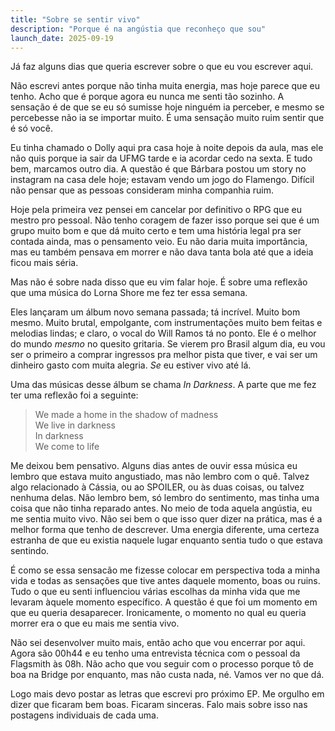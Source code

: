 ```yaml
---
title: "Sobre se sentir vivo"
description: "Porque é na angústia que reconheço que sou"
launch_date: 2025-09-19
---
```


Já faz alguns dias que queria escrever sobre o que eu vou escrever aqui.

Não escrevi antes porque não tinha muita energia, mas hoje parece que eu tenho. Acho que é porque agora eu nunca me senti tão sozinho. A sensação é de que se eu só sumisse hoje ninguém ia perceber, e mesmo se percebesse não ia se importar muito. É uma sensação muito ruim sentir que é só você.

Eu tinha chamado o Dolly aqui pra casa hoje à noite depois da aula, mas ele não quis porque ia sair da UFMG tarde e ia acordar cedo na sexta. E tudo bem, marcamos outro dia. A questão é que Bárbara postou um story no instagram na casa dele hoje; estavam vendo um jogo do Flamengo. Difícil não pensar que as pessoas consideram minha companhia ruim.

Hoje pela primeira vez pensei em cancelar por definitivo o RPG que eu mestro pro pessoal. Não tenho coragem de fazer isso porque sei que é um grupo muito bom e que dá muito certo e tem uma história legal pra ser contada ainda, mas o pensamento veio. Eu não daria muita importância, mas eu também pensava em morrer e não dava tanta bola até que a ideia ficou mais séria.

Mas não é sobre nada disso que eu vim falar hoje. É sobre uma reflexão que uma música do Lorna Shore me fez ter essa semana.

Eles lançaram um álbum novo semana passada; tá incrível. Muito bom mesmo. Muito brutal, empolgante, com instrumentações muito bem feitas e melodias lindas; e claro, o vocal do Will Ramos tá no ponto. Ele é o melhor do mundo _mesmo_ no quesito gritaria. Se vierem pro Brasil algum dia, eu vou ser o primeiro a comprar ingressos pra melhor pista que tiver, e vai ser um dinheiro gasto com muita alegria. _Se_ eu estiver vivo até lá.

Uma das músicas desse álbum se chama *In Darkness*. A parte que me fez ter uma reflexão foi a seguinte:

> We made a home in the shadow of madness\
> We live in darkness\
> In darkness\
> We come to life

Me deixou bem pensativo. Alguns dias antes de ouvir essa música eu lembro que estava muito angustiado, mas não lembro com o quê. Talvez algo relacionado à Cássia, ou ao SPOILER, ou às duas coisas, ou talvez nenhuma delas. Não lembro bem, só lembro do sentimento, mas tinha uma coisa que não tinha reparado antes. No meio de toda aquela angústia, eu me sentia muito vivo. Não sei bem o que isso quer dizer na prática, mas é a melhor forma que tenho de descrever. Uma energia diferente, uma certeza estranha de que eu existia naquele lugar enquanto sentia tudo o que estava sentindo. 

É como se essa sensacão me fizesse colocar em perspectiva toda a minha vida e todas as sensações que tive antes daquele momento, boas ou ruins. Tudo o que eu senti influenciou várias escolhas da minha vida que me levaram àquele momento específico. A questão é que foi um momento em que eu queria desaparecer. Ironicamente, o momento no qual eu queria morrer era o que eu mais me sentia vivo.

Não sei desenvolver muito mais, então acho que vou encerrar por aqui. Agora são 00h44 e eu tenho uma entrevista técnica com o pessoal da Flagsmith às 08h. Não acho que vou seguir com o processo porque tô de boa na Bridge por enquanto, mas não custa nada, né. Vamos ver no que dá.

Logo mais devo postar as letras que escrevi pro próximo EP. Me orgulho em dizer que ficaram bem boas. Ficaram sinceras. Falo mais sobre isso nas postagens individuais de cada uma.